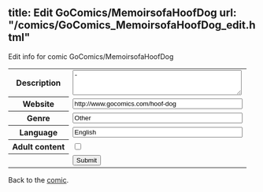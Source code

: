 title: Edit GoComics/MemoirsofaHoofDog
url: "/comics/GoComics_MemoirsofaHoofDog_edit.html"
---
Edit info for comic GoComics/MemoirsofaHoofDog

<form name="comic" action="http://gaepostmail.appspot.com/comic/" method="post">
<table class="comicinfo">
<tr>
<th>Description</th><td><textarea name="description" cols="40" rows="3">-</textarea></td>
</tr>
<tr>
<th>Website</th><td><input type="text" name="url" value="http://www.gocomics.com/hoof-dog" size="40"/></td>
</tr>
<tr>
<th>Genre</th><td><input type="text" name="genre" value="Other" size="40"/></td>
</tr>
<tr>
<th>Language</th><td><input type="text" name="language" value="English" size="40"/></td>
</tr>
<tr>
<th>Adult content</th><td><input type="checkbox" name="adult" value="adult" /></td>
</tr>
<tr>
<th></th><td>
<input type="hidden" name="comic" value="GoComics_MemoirsofaHoofDog" />
<input type="submit" name="submit" value="Submit" />
</td>
</tr>
</table>
</form>

Back to the [comic](GoComics_MemoirsofaHoofDog.html).
